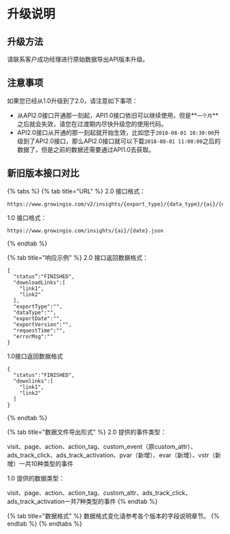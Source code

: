 # 升级说明

## 升级方法

请联系客户成功经理进行原始数据导出API版本升级。

## 注意事项

如果您已经从1.0升级到了2.0，请注意如下事项：

* 从API2.0接口开通那一刻起，API1.0接口依旧可以继续使用，但是**`一个月`**之后就会失效，请您在过渡期内尽快升级您的使用代码。
* API2.0接口从开通的那一刻起就开始生效，比如您于`2018-08-01 10:30:00`升级到了API2.0接口，那么API2.0接口就可以下载`2018-08-01 11:00:00`之后的数据了，但是之前的数据还需要通过API1.0去获取。

## 新旧版本接口对比

{% tabs %}
{% tab title="URL" %}
2.0 接口格式：

```text
https://www.growingio.com/v2/insights/{export_type}/{data_type}/{ai}/{export_date}.json
```

1.0 接口格式：

```text
https://www.growingio.com/insights/{ai}/{date}.json
```
{% endtab %}

{% tab title="响应示例" %}
2.0 接口返回数据格式：

```text
{
  "status”:"FINISHED",
  "downloadLinks":[
    "link1",
    "link2"
  ],
  "exportType":"",
  "dataType":"",
  "exportDate":"",
  "exportVersion":"",
  "requestTime":"",
  "errorMsg":""
}
```

1.0接口返回数据格式

```text
{
  "status":"FINISHED",
  "downlinks":[
    "link1",
    "link2"
  ]
}
```
{% endtab %}

{% tab title="数据文件导出形式" %}
2.0 提供的事件类型：

visit、page、action、action\_tag、custom\_event（原custom\_attr）、ads\_track\_click、ads\_track\_activation、pvar（新增）、evar（新增）、vstr（新增）一共10种类型的事件

1.0 提供的数据类型：

visit、page、action、action\_tag、custom\_attr、ads\_track\_click、ads\_track\_activation一共7种类型的事件
{% endtab %}

{% tab title="数据格式" %}
数据格式变化请参考各个版本的字段说明章节。
{% endtab %}
{% endtabs %}

